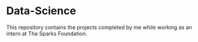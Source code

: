 # Data-Science
This repository contains the projects completed by me while working as an intern at The Sparks Foundation.
